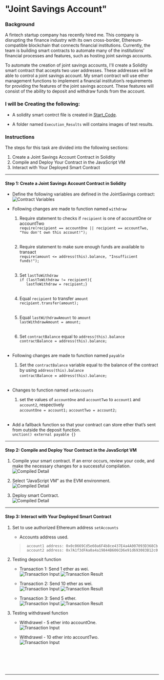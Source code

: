 # "Joint Savings Account"


### Background

A fintech startup company has recently hired me. This company is disrupting the finance industry with its own cross-border, Ethereum-compatible blockchain that connects financial institutions. Currently, the team is building smart contracts to automate many of the institutions’ financial processes and features, such as hosting joint savings accounts.

To automate the creation of joint savings accounts, I'll create a Solidity smart contract that accepts two user addresses. These addresses will be able to control a joint savings account. My smart contract will use ether management functions to implement a financial institution’s requirements for providing the features of the joint savings account. These features will consist of the ability to deposit and withdraw funds from the account.

### I will be Creating the following:

  * A solidity smart contrct file is created in [Start_Code](Starter_Code/joint_savings.sol).

  * A folder named `Execution_Results` will contains images of test results. 


### Instructions

The steps for this task are divided into the following sections:

1. Create a Joint Savings Account Contract in Solidity</br>
2. Compile and Deploy Your Contract in the JavaScript VM</br>
3. Interact with Your Deployed Smart Contract</br>


---
#### Step 1: Create a Joint Savings Account Contract in Solidity

   * Define the following variables are defined in the JointSavings contract:</br>
     ![Contract Variables](Execution_Results/Contract_Variables_Definition.png)</br>

   * Following changes are made to function named `withdraw`</br>
       1. Require statement to checks if `recipient` is one of accountOne or accountTwo</br>
          `require(recipient == accountOne || recipient == accountTwo, "You don't own this account!");` </br></br>

       2. Require statement to make sure enough funds are available to transact</br>
          `require(amount <= address(this).balance, "Insufficient funds!");` </br></br>

       3. Set `lastToWithdraw` </br>
          `if (lastToWithdraw != recipient){` </br>
          `   lastToWithdraw = recipient;}`</br></br>

       4. Equal `recipient` to transfer `amount`</br>
          `recipient.transfer(amount);`</br></br>

       5. Equal `lastWithdrawAmount` to `amount`</br>
          `lastWithdrawAmount = amount;`</br></br>

       6. Set `contractBalance` equal to `address(this).balance`</br>
          `contractBalance = address(this).balance;`</br></br>


   * Following changes are made to function named `payable`</br>
     1. Set the `contractBalance` variable equal to the balance of the contract by using `address(this).balance`</br>
         `contractBalance = address(this).balance;`</br></br>

   * Changes to function named `setAccounts`</br>
     1. set the values of `accountOne` and `accountTwo` to `account1` and `account2`, respectively</br>
         `accountOne = account1;`
         `accountTwo = account2;`</br></br>

   * Add a fallback function so that your contract can store ether that’s sent from outside the deposit function.</br>
      `unction() external payable {}`



---
#### Step 2: Compile and Deploy Your Contract in the JavaScript VM

   1. Compile your smart contract. If an error occurs, review your code, and make the necessary changes for a successful compilation.</br>
      ![Compiled Detail](Execution_Results/Compiled_Detail.png)

   2. Select “JavaScript VM” as the EVM environment.</br>
      ![Compiled Detail](Execution_Results/JVM_Select.png)

   3. Deploy smart Contract.</br>
      ![Compiled Detail](Execution_Results/Deployed_Detail.png)




---
#### Step 3: Interact with Your Deployed Smart Contract

   1. Set to use authorized Ethereum address `setAccounts`</br>
      [](Execution_Results/Set_Account_Address.png)
      
       * Accounts address used.</br>
        > ```text
        >  account1 address: 0x0c0669Cd5e60a6F4b8ce437E4a4A007093D368Cb
        >  account2 address: 0x7A1f3dFAa0a4a19844B606CD6e91d693083B12c0
        > ```

   2. Testing deposit function</br>
        
        * Transaction 1: Send 1 ether as wei.</br>
          ![Transaction Input](Execution_Results/transaction_1_Input.png)
          ![Transaction Result](Execution_Results/transaction_1_Result.png)

        * Transaction 2: Send 10 ether as wei.</br>
          ![Transaction Input](Execution_Results/transaction_2_Input.png)
          ![Transaction Result](Execution_Results/transaction_2_Result.png)        

        * Transaction 3: Send 5 ether.</br>
          ![Transaction Input](Execution_Results/transaction_3_Input.png)
          ![Transaction Result](Execution_Results/transaction_3_Result.png)        


   3. Testing withdrawel function</br>
   
        * Withdrawel - 5 ether into accountOne.</br>
             ![Transaction Input](Execution_Results/AccountOne_Result.png)
             
        * Withdrawel - 10 ether into accountTwo.</br>
          ![Transaction Input](Execution_Results/AccountTwo_Result.png)
                  
          
</br></br></br></br>

---

